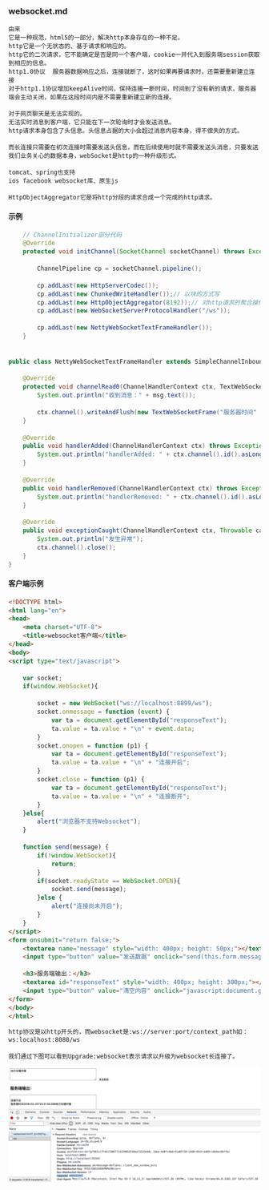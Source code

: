 ### websocket.md
    由来
    它是一种规范，html5的一部分，解决http本身存在的一种不足。
    http它是一个无状态的、基于请求和响应的。
    http它的二次请求，它不能确定是否是同一个客户端，cookie一并代入到服务端session获取到相应的信息。
    http1.0协议  服务器数据响应之后，连接就断了，这时如果再要请求时，还需要重新建立连接
    对于http1.1协议增加keepAlive时间，保持连接一断时间，时间到了没有新的请求，服务器端会主动关闭，如果在这段时间内是不需要重新建立新的连接。

    对于网页聊天是无法实现的。
    无法实时消息到客户端，它只能在下一次轮询时才会发送消息。
    http请求本身包含了头信息。头信息占据的大小会超过消息内容本身，得不偿失的方式。

    而长连接只需要在初次连接时需要发送头信息，而在后续使用时就不需要发送头消息，只要发送我们业务关心的数据本身，webSocket是http的一种升级形式。

    tomcat、spring也支持 
    ios facebook websocket库、原生js

    HttpObjectAggregator它是将http分段的请求合成一个完成的http请求。

#### 示例
```java
    // ChannelInitializer部分代码
    @Override
    protected void initChannel(SocketChannel socketChannel) throws Exception {

        ChannelPipeline cp = socketChannel.pipeline();

        cp.addLast(new HttpServerCodec());
        cp.addLast(new ChunkedWriteHandler());// 以块的方式写
        cp.addLast(new HttpObjectAggregator(8192));// 对http请求的聚合操作
        cp.addLast(new WebSocketServerProtocolHandler("/ws"));

        cp.addLast(new NettyWebSocketTextFrameHandler());
    }


public class NettyWebSocketTextFrameHandler extends SimpleChannelInboundHandler<TextWebSocketFrame> {

    @Override
    protected void channelRead0(ChannelHandlerContext ctx, TextWebSocketFrame msg) throws Exception {
        System.out.println("收到消息：" + msg.text());

        ctx.channel().writeAndFlush(new TextWebSocketFrame("服务器时间" + LocalDateTime.now() + msg.text()));
    }

    @Override
    public void handlerAdded(ChannelHandlerContext ctx) throws Exception {
        System.out.println("handlerAdded: " + ctx.channel().id().asLongText());
    }

    @Override
    public void handlerRemoved(ChannelHandlerContext ctx) throws Exception {
        System.out.println("handlerRemoved: " + ctx.channel().id().asLongText());
    }

    @Override
    public void exceptionCaught(ChannelHandlerContext ctx, Throwable cause) throws Exception {
        System.out.println("发生异常");
        ctx.channel().close();
    }
}
```
#### 客户端示例
```html
<!DOCTYPE html>
<html lang="en">
<head>
    <meta charset="UTF-8">
    <title>websocket客户端</title>
</head>
<body>
<script type="text/javascript">

    var socket;
    if(window.WebSocket){

        socket = new WebSocket("ws://localhost:8899/ws");
        socket.onmessage = function (event) {
            var ta = document.getElementById("responseText");
            ta.value = ta.value + "\n" + event.data;
        }
        socket.onopen = function (p1) {
            var ta = document.getElementById("responseText");
            ta.value = ta.value + "\n" + "连接开启";
        }
        socket.close = function (p1) {
            var ta = document.getElementById("responseText");
            ta.value = ta.value + "\n" + "连接断开";
        }
    }else{
        alert("浏览器不支持Websocket");
    }

    function send(message) {
        if(!window.WebSocket){
            return;
        }
        if(socket.readyState == WebSocket.OPEN){
            socket.send(message);
        }else {
            alert("连接尚未开启");
        }
    }
</script>
<form onsubmit="return false;">
    <textarea name="message" style="width: 400px; height: 50px;"></textarea>
    <input type="button" value="发送数据" onclick="send(this.form.message.value)">

    <h3>服务端输出：</h3>
    <textarea id="responseText" style="width: 400px; height: 300px;"></textarea>
    <input type="button" value="清空内容" onclick="javascript:document.getElementById('responseText').value=''">
</form>
</body>
</html>
```

    http协议是以http开头的，而websocket是:ws://server:port/context_path如：
    ws:localhost:8080/ws

    我们通过下图可以看到Upgrade:websocket表示请求以升级为websocket长连接了。
![image](https://github.com/ilin0/study_node/raw/master/netty/image/websocket01.png)
